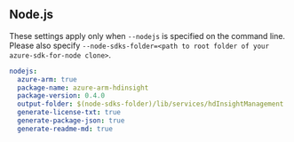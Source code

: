 ## Node.js

These settings apply only when `--nodejs` is specified on the command line.
Please also specify `--node-sdks-folder=<path to root folder of your azure-sdk-for-node clone>`.

``` yaml $(nodejs)
nodejs:
  azure-arm: true
  package-name: azure-arm-hdinsight
  package-version: 0.4.0
  output-folder: $(node-sdks-folder)/lib/services/hdInsightManagement
  generate-license-txt: true
  generate-package-json: true
  generate-readme-md: true
```

